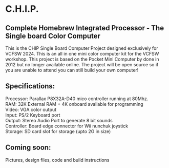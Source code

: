 # C.H.I.P.
## Complete Homebrew Integrated Processor - The Single board Color Computer
This is the CHIP Single Board Computer Project designed exclusively for VCFSW 2024. This is an all in one mini color computer kit for the VCFSW workshop. This project is based on the Pocket Mini Computer by done in 2012 but no longer available online. 
The project will be open source so if you are unable to attend you can still build your own computer!

## Specifications:

Processor: Parallax P8X32A-D40 mico controller running at 80Mhz. <br>
RAM: 32K External RAM + 4K onboard available for programming<br>
Video: VGA color output<br>
Input: PS/2 Keyboard port<br>
Output: Stereo Audio Port to generate 8 bit sounds<br>
Controller: Board edge connector for Wii nunchuk joystick<br>
Storage: SD card slot for storage (upto 2G in size)<br>

## Coming soon: <br>
Pictures, design files, code and build instructions<br>


